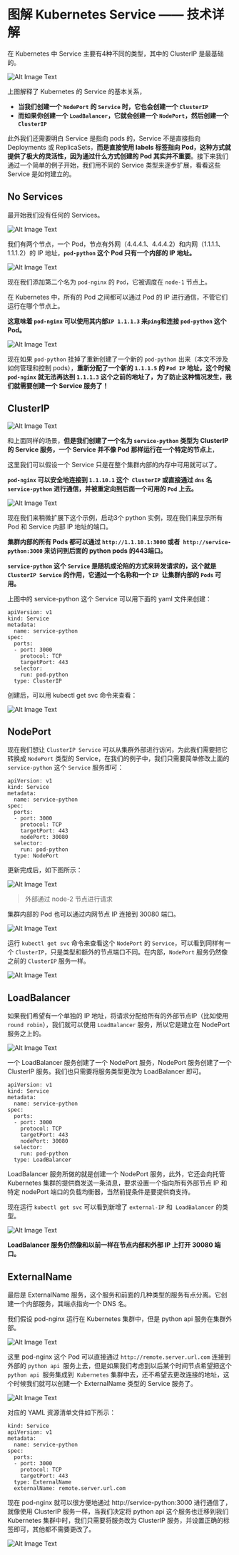 # 图解 Kubernetes Service —— 技术详解

在 Kubernetes 中 Service 主要有4种不同的类型，其中的 ClusterIP 是最基础的。

![Alt Image Text](images/adv/adv106_1.png "Body image")

上图解释了 Kubernetes 的 Service 的基本关系，

* **当我们创建一个 `NodePort` 的 `Service` 时，它也会创建一个 `ClusterIP`**
* **而如果你创建一个 `LoadBalancer`，它就会创建一个 `NodePort`，然后创建一个 `ClusterIP`**

此外我们还需要明白 Service 是指向 pods 的，Service 不是直接指向 Deployments 或 ReplicaSets，**而是直接使用 labels 标签指向 Pod，这种方式就提供了极大的灵活性，因为通过什么方式创建的 Pod 其实并不重要**。接下来我们通过一个简单的例子开始，我们用不同的 Service 类型来逐步扩展，看看这些 Service 是如何建立的。

## No Services

最开始我们没有任何的 Services。

![Alt Image Text](images/adv/adv106_2.png "Body image")

我们有两个节点，一个 Pod，节点有外网（4.4.4.1、4.4.4.2）和内网（1.1.1.1、1.1.1.2）的 IP 地址，**`pod-python` 这个 Pod 只有一个内部的 IP 地址。**

![Alt Image Text](images/adv/adv106_3.png "Body image")

现在我们添加第二个名为 `pod-nginx` 的 `Pod`，它被调度在 `node-1` 节点上。

在 Kubernetes 中，所有的 Pod 之间都可以通过 Pod 的 IP 进行通信，不管它们运行在哪个节点上。

**这意味着 `pod-nginx` 可以使用其内部`IP 1.1.1.3` 来` ping `和连接 `pod-python` 这个 Pod。**

![Alt Image Text](images/adv/adv106_4.png "Body image")

现在如果 `pod-python` 挂掉了重新创建了一个新的 `pod-python` 出来（本文不涉及如何管理和控制 pods），**重新分配了一个新的 `1.1.1.5` 的 `Pod IP` 地址，这个时候 `pod-nginx` 就无法再达到 `1.1.1.3` 这个之前的地址了，为了防止这种情况发生，我们就需要创建一个 Service 服务了！**


## ClusterIP

![Alt Image Text](images/adv/adv106_5.png "Body image")

和上面同样的场景，**但是我们创建了一个名为 `service-python` 类型为 ClusterIP 的 Service 服务，一个 Service 并不像 Pod 那样运行在一个特定的节点上**，

这里我们可以假设一个 Service 只是在整个集群内部的内存中可用就可以了。

**`pod-nginx` 可以安全地连接到 `1.1.10.1` 这个` ClusterIP` 或直接通过 `dns` 名`service-python` 进行通信，并被重定向到后面一个可用的 `Pod` 上去。**

![Alt Image Text](images/adv/adv106_6.png "Body image")

现在我们来稍微扩展下这个示例，启动3个 python 实例，现在我们来显示所有 Pod 和 Service 内部 IP 地址的端口。

**集群内部的所有 Pods 都可以通过 `http://1.1.10.1:3000` 或者` http://service-python:3000` 来访问到后面的 python pods 的443端口。**

**`service-python` 这个 `Service` 是随机或沦陷的方式来转发请求的，这个就是 `ClusterIP Service` 的作用，它通过一个名称和一个 `IP `让集群内部的 `Pods` 可用。**

上图中的 service-python 这个 Service 可以用下面的 yaml 文件来创建：

```
apiVersion: v1
kind: Service
metadata:
  name: service-python
spec:
  ports:
  - port: 3000
    protocol: TCP
    targetPort: 443
  selector:
    run: pod-python
  type: ClusterIP
```
创建后，可以用 kubectl get svc 命令来查看：


![Alt Image Text](images/adv/adv106_7.png "Body image")

## NodePort

现在我们想让 `ClusterIP Service` 可以从集群外部进行访问，为此我们需要把它转换成 `NodePort` 类型的 Service，在我们的例子中，我们只需要简单修改上面的 `service-python` 这个 `Service` 服务即可：

```
apiVersion: v1
kind: Service
metadata:
  name: service-python
spec:
  ports:
  - port: 3000
    protocol: TCP
    targetPort: 443
    nodePort: 30080
  selector:
    run: pod-python
  type: NodePort
```

更新完成后，如下图所示：

![Alt Image Text](images/adv/adv106_8.png "Body image")

> 外部通过 node-2 节点进行请求

集群内部的 Pod 也可以通过内网节点 IP 连接到 30080 端口。

![Alt Image Text](images/adv/adv106_9.png "Body image")

运行 `kubectl get svc` 命令来查看这个 `NodePort` 的 `Service`，可以看到同样有一个 `ClusterIP`，只是类型和额外的节点端口不同。在内部，`NodePort` 服务仍然像之前的 `ClusterIP` 服务一样。

![Alt Image Text](images/adv/adv106_10.png "Body image")

## LoadBalancer

如果我们希望有一个单独的 IP 地址，将请求分配给所有的外部节点IP（比如使用 `round robin`），我们就可以使用 `LoadBalancer` 服务，所以它是建立在 NodePort 服务之上的。

![Alt Image Text](images/adv/adv106_11.png "Body image")

一个 LoadBalancer 服务创建了一个 NodePort 服务，NodePort 服务创建了一个 ClusterIP 服务。我们也只需要将服务类型更改为 LoadBalancer 即可。

```
apiVersion: v1
kind: Service
metadata:
  name: service-python
spec:
  ports:
  - port: 3000
    protocol: TCP
    targetPort: 443
    nodePort: 30080
  selector:
    run: pod-python
  type: LoadBalancer
```

LoadBalancer 服务所做的就是创建一个 NodePort 服务，此外，它还会向托管 Kubernetes 集群的提供商发送一条消息，要求设置一个指向所有外部节点 IP 和特定 nodePort 端口的负载均衡器，当然前提条件是要提供商支持。

现在运行 `kubectl get svc` 可以看到新增了 `external-IP` 和` LoadBalancer` 的类型。

![Alt Image Text](images/adv/adv106_12.png "Body image")

**LoadBalancer 服务仍然像和以前一样在节点内部和外部 IP 上打开 30080 端口。**

## ExternalName

最后是 ExternalName 服务，这个服务和前面的几种类型的服务有点分离。它创建一个内部服务，其端点指向一个 DNS 名。

我们假设 pod-nginx 运行在 Kubernetes 集群中，但是 python api 服务在集群外部。

![Alt Image Text](images/adv/adv106_13.png "Body image")


这里 pod-nginx 这个 Pod 可以直接通过 `http://remote.server.url.com` 连接到外部的 `python api `服务上去，但是如果我们考虑到以后某个时间节点希望把这个 `python api `服务集成到` Kubernetes` 集群中去，还不希望去更改连接的地址，这个时候我们就可以创建一个 ExternalName 类型的 Service 服务了。

![Alt Image Text](images/adv/adv106_14.png "Body image")

对应的 YAML 资源清单文件如下所示：

```
kind: Service
apiVersion: v1
metadata:
  name: service-python
spec:
  ports:
  - port: 3000
    protocol: TCP
    targetPort: 443
  type: ExternalName
  externalName: remote.server.url.com
```

现在 pod-nginx 就可以很方便地通过 http://service-python:3000 进行通信了，就像使用 ClusterIP 服务一样，当我们决定将 python api 这个服务也迁移到我们 Kubernetes 集群中时，我们只需要将服务改为 ClusterIP 服务，并设置正确的标签即可，其他都不需要更改了。

 ![Alt Image Text](images/adv/adv106_15.png "Body image") 


